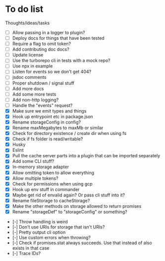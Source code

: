 # To do list

Thoughts/ideas/tasks

- [ ] Allow passing in a logger to plugin?
- [ ] Deploy docs for things that have been tested
- [ ] Require a flag to omit token?
- [ ] Add contributing doc docs?
- [ ] Update license
- [ ] Use the turborepo cli in tests with a mock repo?
- [ ] Use npx in example
- [ ] Listen for events so we don't get 404?
- [ ] jsdoc comments
- [ ] Proper shutdown / signal stuff
- [ ] Add more docs
- [ ] Add some more tests
- [ ] Add non-http logging?
- [ ] Handle the "events" request?
- [x] Make sure we emit types and things
- [x] Hook up entrypoint etc in package.json
- [x] Rename storageConfig in config?
- [x] Rename maxMegabytes to maxMb or similar
- [x] Check for directory existence / create dir when using fs
- [x] Check if fs folder is read/writable?
- [x] Husky
- [x] Eslint
- [x] Pull the cache server parts into a plugin that can be imported separately
- [x] Add some CLI stuff?
- [x] In-memory storage adapter
- [x] Allow omitting token to allow everything
- [x] Allow multiple tokens?
- [x] Check for permissions when using gcp
- [x] Hook up env stuff in commander
- [x] Maybe get rid of envalid again? Or pass cli stuff into it?
- [x] Rename fileStorage to cacheStorage?
- [x] Make the other methods on storage allowed to return promises
- [x] Rename "storageDef" to "storageConfig" or something?
- [-] Throw handling is weird
- [-] Don't use URIs for storage that isn't URIs?
- [-] Pretty output cli option
- [-] Use custom errors when throwing?
- [-] Check if promises.stat always succeeds. Use that instead of also exists in
  that case
- [-] Trace IDs?
